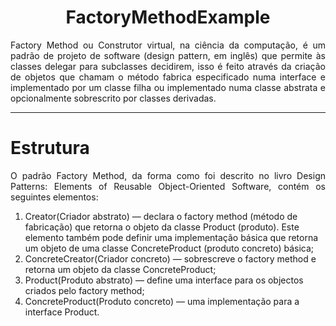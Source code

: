 <h1 align="center">FactoryMethodExample</h1>

<p align="justify">
Factory Method ou Construtor virtual, na ciência da computação, é um padrão de projeto de software (design pattern, em inglês) que permite às classes delegar para subclasses decidirem, isso é feito através da criação de objetos que chamam o método fabrica especificado numa interface e implementado por um classe filha ou implementado numa classe abstrata e opcionalmente sobrescrito por classes derivadas.</p>

<hr>

<h1 align="left">Estrutura</h1>

<p align="justify">
O padrão Factory Method, da forma como foi descrito no livro Design Patterns: Elements of Reusable Object-Oriented Software, contém os seguintes elementos:
</p>

<ol>
<li>Creator(Criador abstrato) — declara o factory method (método de fabricação) que retorna o objeto da classe Product (produto). Este elemento também pode definir uma implementação básica que retorna um objeto de uma classe ConcreteProduct (produto concreto) básica;</li>
<li>ConcreteCreator(Criador concreto) — sobrescreve o factory method e retorna um objeto da classe ConcreteProduct;</i>
<li>Product(Produto abstrato) — define uma interface para os objectos criados pelo factory method;</li>
  <li>ConcreteProduct(Produto concreto) — uma implementação para a interface Product.</li>
</ol>

